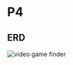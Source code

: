 # P4

## ERD
![video game finder](https://user-images.githubusercontent.com/40031402/45036940-c9c4cb80-b02b-11e8-8499-c646133d18f0.jpg)
